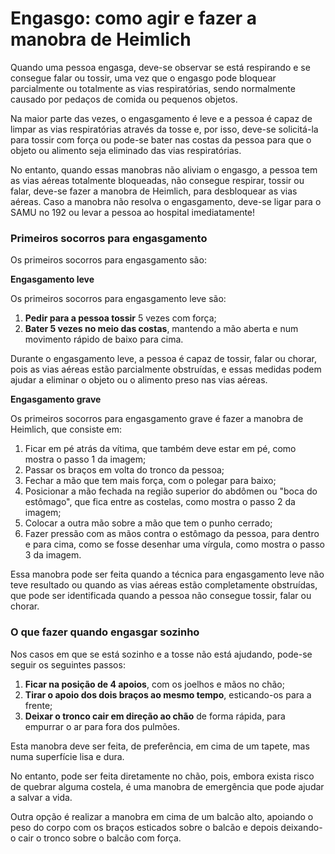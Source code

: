 # Engasgo: como agir e fazer a manobra de Heimlich

Quando uma pessoa engasga, deve-se observar se está respirando e se consegue falar ou tossir, uma vez que o engasgo pode bloquear parcialmente ou totalmente as vias respiratórias, sendo normalmente causado por pedaços de comida ou pequenos objetos.

Na maior parte das vezes, o engasgamento é leve e a pessoa é capaz de limpar as vias respiratórias através da tosse e, por isso, deve-se solicitá-la para tossir com força ou pode-se bater nas costas da pessoa para que o objeto ou alimento seja eliminado das vias respiratórias.

No entanto, quando essas manobras não aliviam o engasgo, a pessoa tem as vias aéreas totalmente bloqueadas, não consegue respirar, tossir ou falar, deve-se fazer a manobra de Heimlich, para desbloquear as vias aéreas. Caso a manobra não resolva o engasgamento, deve-se ligar para o SAMU no 192 ou levar a pessoa ao hospital imediatamente!

### **Primeiros socorros para engasgamento**

Os primeiros socorros para engasgamento são:

**Engasgamento leve**

Os primeiros socorros para engasgamento leve são:

1. **Pedir para a pessoa tossir** 5 vezes com força;
2. **Bater 5 vezes no meio das costas**, mantendo a mão aberta e num movimento rápido de baixo para cima.

Durante o engasgamento leve, a pessoa é capaz de tossir, falar ou chorar, pois as vias aéreas estão parcialmente obstruídas, e essas medidas podem ajudar a eliminar o objeto ou o alimento preso nas vias aéreas.

**Engasgamento grave**

Os primeiros socorros para engasgamento grave é fazer a manobra de Heimlich, que consiste em:

1. Ficar em pé atrás da vítima, que também deve estar em pé, como mostra o passo 1 da imagem;
2. Passar os braços em volta do tronco da pessoa;
3. Fechar a mão que tem mais força, com o polegar para baixo;
4. Posicionar a mão fechada na região superior do abdômen ou "boca do estômago", que fica entre as costelas, como mostra o passo 2 da imagem;
5. Colocar a outra mão sobre a mão que tem o punho cerrado;
6. Fazer pressão com as mãos contra o estômago da pessoa, para dentro e para cima, como se fosse desenhar uma vírgula, como mostra o passo 3 da imagem.

Essa manobra pode ser feita quando a técnica para engasgamento leve não teve resultado ou quando as vias aéreas estão completamente obstruídas, que pode ser identificada quando a pessoa não consegue tossir, falar ou chorar.

### O que fazer quando engasgar sozinho

Nos casos em que se está sozinho e a tosse não está ajudando, pode-se seguir os seguintes passos:

1. **Ficar na posição de 4 apoios**, com os joelhos e mãos no chão;
2. **Tirar o apoio dos dois braços ao mesmo tempo**, esticando-os para a frente;
3. **Deixar o tronco cair em direção ao chão** de forma rápida, para empurrar o ar para fora dos pulmões.

Esta manobra deve ser feita, de preferência, em cima de um tapete, mas numa superfície lisa e dura.

No entanto, pode ser feita diretamente no chão, pois, embora exista risco de quebrar alguma costela, é uma manobra de emergência que pode ajudar a salvar a vida.

Outra opção é realizar a manobra em cima de um balcão alto, apoiando o peso do corpo com os braços esticados sobre o balcão e depois deixando-o cair o tronco sobre o balcão com força.